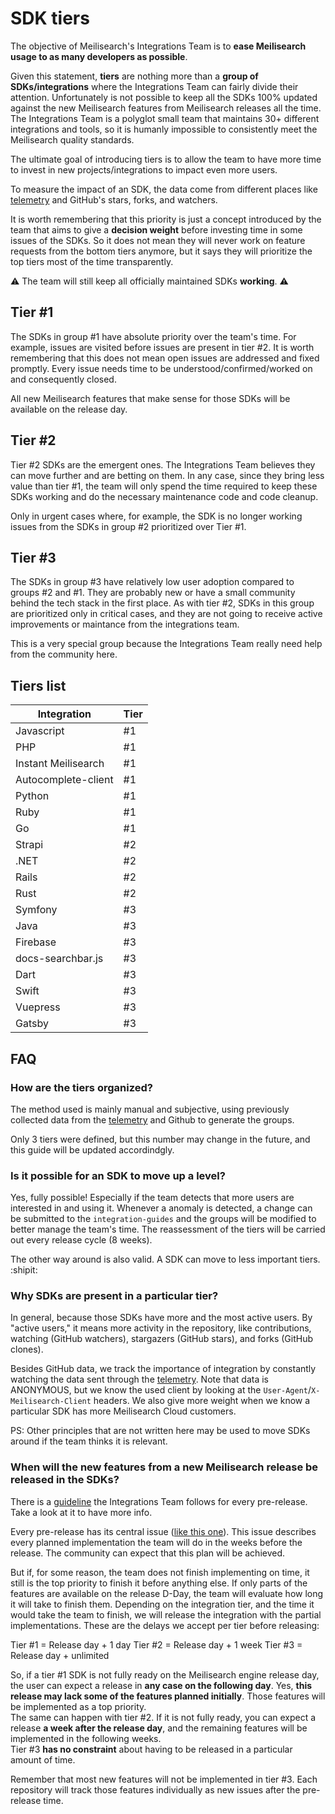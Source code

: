 # SDK tiers

The objective of Meilisearch's Integrations Team is to **ease Meilisearch usage to as many developers as possible**.

Given this statement, **tiers** are nothing more than a __group of SDKs/integrations__ where the Integrations Team can fairly divide their attention. Unfortunately is not possible to keep all the SDKs 100% updated against the new Meilisearch features from Meilisearch releases all the time. The Integrations Team is a polyglot small team that maintains 30+ different integrations and tools, so it is humanly impossible to consistently meet the Meilisearch quality standards.

The ultimate goal of introducing tiers is to allow the team to have more time to invest in new projects/integrations to impact even more users.

To measure the impact of an SDK, the data come from different places like [telemetry](https://docs.meilisearch.com/learn/what_is_meilisearch/telemetry.html) and GitHub's stars, forks, and watchers.

It is worth remembering that this priority is just a concept introduced by the team that aims to give a **decision weight** before investing time in some issues of the SDKs. So it does not mean they will never work on feature requests from the bottom tiers anymore, but it says they will prioritize the top tiers most of the time transparently.

:warning: The team will still keep all officially maintained SDKs **working**. :warning:

## Tier #1

The SDKs in group #1 have absolute priority over the team's time. For example, issues are visited before issues are present in tier #2.
It is worth remembering that this does not mean open issues are addressed and fixed promptly. Every issue needs time to be understood/confirmed/worked on and consequently closed.

All new Meilisearch features that make sense for those SDKs will be available on the release day.

## Tier #2

Tier #2 SDKs are the emergent ones. The Integrations Team believes they can move further and are betting on them.
In any case, since they bring less value than tier #1, the team will only spend the time required to keep these SDKs working and do the necessary maintenance code and code cleanup.

Only in urgent cases where, for example, the SDK is no longer working issues from the SDKs in group #2 prioritized over Tier #1.

## Tier #3

The SDKs in group #3 have relatively low user adoption compared to groups #2 and #1. They are probably new or have a small community behind the tech stack in the first place.
As with tier #2, SDKs in this group are prioritized only in critical cases, and they are not going to receive active improvements or maintance from the integrations team.

This is a very special group because the Integrations Team really need help from the community here.


## Tiers list

Integration | Tier |
-------------|------|
Javascript | #1 |
PHP | #1 |
Instant Meilisearch | #1 |
Autocomplete-client | #1 |
Python | #1 |
Ruby | #1 |
Go | #1 |
Strapi | #2 |
.NET | #2 |
Rails | #2 |
Rust | #2 |
Symfony | #3 |
Java | #3 |
Firebase | #3 |
docs-searchbar.js | #3 |
Dart | #3 |
Swift | #3 |
Vuepress | #3 |
Gatsby | #3 |

## FAQ
### How are the tiers organized?

The method used is mainly manual and subjective, using previously collected data from the [telemetry](https://docs.meilisearch.com/learn/what_is_meilisearch/telemetry.html) and Github to generate the groups.

Only 3 tiers were defined, but this number may change in the future, and this guide will be updated accordindgly.

### Is it possible for an SDK to move up a level?

Yes, fully possible! Especially if the team detects that more users are interested in and using it.
Whenever a anomaly is detected, a change can be submitted to the `integration-guides` and the groups will be modified to better manage the team's time. The reassessment of the tiers will be carried out every release cycle (8 weeks).

The other way around is also valid. A SDK can move to less important tiers. :shipit:

### Why SDKs are present in a particular tier?

In general, because those SDKs have more and the most active users. By "active users," it means more activity in the repository, like contributions, watching (GitHub watchers), stargazers (GitHub stars), and forks (GitHub clones).

Besides GitHub data, we track the importance of integration by constantly watching the data sent through the [telemetry](https://docs.meilisearch.com/learn/what_is_meilisearch/telemetry.html). Note that data is ANONYMOUS, but we know the used client by looking at the `User-Agent`/`X-Meilisearch-Client` headers.
We also give more weight when we know a particular SDK has more Meilisearch Cloud customers.

PS: Other principles that are not written here may be used to move SDKs around if the team thinks it is relevant.

### When will the new features from a new Meilisearch release be released in the SDKs?

There is a [guideline](https://github.com/meilisearch/integration-guides/blob/main/resources/pre-release-week.md) the Integrations Team follows for every pre-release. Take a look at it to have more info.

Every pre-release has its central issue ([like this one](https://github.com/meilisearch/integration-guides/issues/251)). This issue describes every planned implementation the team will do in the weeks before the release. The community can expect that this plan will be achieved.

But if, for some reason, the team does not finish implementing on time, it still is the top priority to finish it before anything else. If only parts of the features are available on the release D-Day, the team will evaluate how long it will take to finish them. Depending on the integration tier, and the time it would take the team to finish, we will release the integration with the partial implementations. These are the delays we accept per tier before releasing:

Tier #1 = Release day + 1 day
Tier #2 = Release day + 1 week
Tier #3 = Release day + unlimited

So, if a tier #1 SDK is not fully ready on the Meilisearch engine release day, the user can expect a release in **any case on the following day**. Yes, __this release may lack some of the features planned initially__. Those features will be implemented as a top priority.<br/>
The same can happen with tier #2. If it is not fully ready, you can expect a release **a week after the release day**, and the remaining features will be implemented in the following weeks.<br/>
Tier #3 **has no constraint** about having to be released in a particular amount of time.


Remember that most new features will not be implemented in tier #3. Each repository will track those features individually as new issues after the pre-release time.
